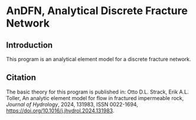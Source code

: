 # AnDFN, Analytical Discrete Fracture Network

## Introduction
This program is an analytical element model for a discrete fracture network.


## Citation
The basic theory for this program is published in:
Otto D.L. Strack, Erik A.L. Toller, An analytic element model for flow in fractured impermeable rock, *Journal of Hydrology*, 2024, 131983, ISSN 0022-1694, https://doi.org/10.1016/j.jhydrol.2024.131983.

